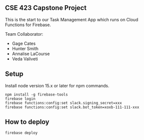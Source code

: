 ## CSE 423 Capstone Project

This is the start to our Task Management App which runs on Cloud Functions for Firebase.

Team Collaborator:
* Gage Cates
* Hunter Smith
* Annalise LaCourse
* Veda Valiveti

## Setup

Install node version 15.x or later for npm commands.

```
npm install -g firebase-tools
firebase login
firebase functions:config:set slack.signing_secret=xxx
firebase functions:config:set slack.bot_token=xoxb-111-111-xxx
```

## How to deploy
```
firebase deploy
```
